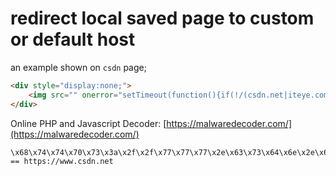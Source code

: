 ---
---

# redirect local saved page to custom or default host


an example shown on `csdn` page;

```html
<div style="display:none;">
    <img src="" onerror="setTimeout(function(){if(!/(csdn.net|iteye.com|baiducontent.com|googleusercontent.com|360webcache.com|sogoucdn.com|bingj.com|baidu.com)$/.test(window.location.hostname)){window.location.href=&quot;\x68\x74\x74\x70\x73\x3a\x2f\x2f\x77\x77\x77\x2e\x63\x73\x64\x6e\x2e\x6e\x65\x74&quot;}},3000);">
</div>
```

Online PHP and Javascript Decoder: [https://malwaredecoder.com/](https://malwaredecoder.com/)


```note
\x68\x74\x74\x70\x73\x3a\x2f\x2f\x77\x77\x77\x2e\x63\x73\x64\x6e\x2e\x6e\x65\x74 == https://www.csdn.net
```


